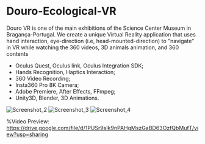 # Douro-Ecological-VR

Douro VR is one of the main exhibitions of the Science Center Museum in Bragança-Portugal. We create a unique Virtual Reality application that uses hand interaction, eye-direction (i.e, head-mounted-direction) to "navigate" in VR while watching the 360 videos, 3D animals animation, and 360 contents

- Oculus Quest, Oculus link, Oculus Integration SDK; 
- Hands Recognition, Haptics Interaction;
- 360 Video Recording;
- Insta360 Pro 8K Camera;
- Adobe Premiere, After Effects, FFmpeg;
- Unity3D, Blender, 3D Animations.

![Screenshot_2](https://user-images.githubusercontent.com/21102697/113753394-f5d5eb00-9705-11eb-95cc-9daf28bd416d.png)
![Screenshot_3](https://user-images.githubusercontent.com/21102697/113753401-f7071800-9705-11eb-8afd-6c63a299afd6.png)
![Screenshot_4](https://user-images.githubusercontent.com/21102697/113753403-f79fae80-9705-11eb-8e30-896a5fe6e5c6.png)


%Video Preview: https://drive.google.com/file/d/1PUSr9sIk9nPAHgMszGaBD63OzfQbMufT/view?usp=sharing 
